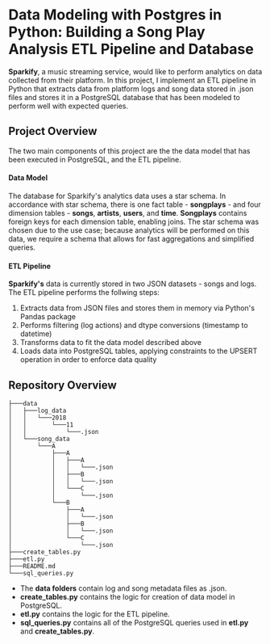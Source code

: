 # Data Modeling with Postgres in Python: Building a Song Play Analysis ETL Pipeline and Database

**Sparkify**, a music streaming service, would like to perform analytics on data collected from their platform. In this project, I implement an ETL pipeline in Python that extracts data from platform logs and song data stored in .json files and stores it in a PostgreSQL database that has been modeled to perform well with expected queries. 

## Project Overview

The two main components of this project are the the data model that has been executed in PostgreSQL, and the ETL pipeline.

#### Data Model

The database for Sparkify's analytics data uses a star schema. In accordance with star schema, there is one fact table - **songplays** - and four dimension tables - **songs**, **artists**, **users**, and **time**. **Songplays** contains foreign keys for each dimension table, enabling joins. The star schema was chosen due to the use case; because analytics will be performed on this data, we require a schema that allows for fast aggregations and simplified queries.

#### ETL Pipeline

**Sparkify's** data is currently stored in two JSON datasets - songs and logs. The ETL pipeline performs the follwing steps:
1. Extracts data from JSON files and stores them in memory via Python's Pandas package
2. Performs filtering (log actions) and dtype conversions (timestamp to datetime)
3. Transforms data to fit the data model described above
4. Loads data into PostgreSQL tables, applying constraints to the UPSERT operation in order to enforce data quality

## Repository Overview

```
├───data  
│   ├───log_data
│   │   └───2018
│   │       └───11
│   │           └───.json
│   └───song_data 
│       └───A
│           ├───A
│           │   ├───A
│           │   │   └───.json
│           │   ├───B
│           │   │   └───.json
│           │   └───C
│           │       └───.json
│           └───B
│               ├───A
│               │   └───.json
│               ├───B
│               │   └───.json
│               └───C
│                   └───.json
├───create_tables.py  
├───etl.py  
├───README.md  
└───sql_queries.py  
```  

* The **data folders** contain log and song metadata files as .json.
* **create_tables.py** contains the logic for creation of data model in PostgreSQL.
* **etl.py** contains the logic for the ETL pipeline.
* **sql_queries.py** contains all of the PostgreSQL queries used in **etl.py** and **create_tables.py**.